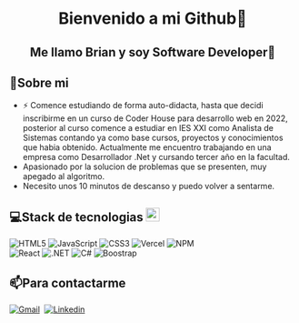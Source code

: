 
<div align="center">

  # Bienvenido a mi Github👋  
  ## Me llamo Brian y soy Software Developer👋
  
</div>

<div >
  
  ## 🧭Sobre mi

  
  - ⚡ Comence estudiando de forma auto-didacta, hasta que decidi inscribirme en un curso de Coder House para desarrollo web en 2022, posterior al curso comence a estudiar en IES XXI como Analista de Sistemas contando ya como base cursos, proyectos y conocimientos que habia obtenido. Actualmente me encuentro trabajando en una empresa como Desarrollador .Net y cursando tercer año en la facultad.
  - Apasionado por la solucion de problemas que se presenten, muy apegado al algoritmo.
  - Necesito unos 10 minutos de descanso y puedo volver a sentarme.

  ## 💻Stack de tecnologias <img src = "https://media2.giphy.com/media/QssGEmpkyEOhBCb7e1/giphy.gif?cid=ecf05e47a0n3gi1bfqntqmob8g9aid1oyj2wr3ds3mg700bl&rid=giphy.gif" width = 24px> 
![HTML5](https://img.shields.io/badge/html5-%23E34F26.svg?style=for-the-badge&logo=html5&logoColor=white) ![JavaScript](https://img.shields.io/badge/javascript-%23323330.svg?style=for-the-badge&logo=javascript&logoColor=%23F7DF1E) ![CSS3](https://img.shields.io/badge/css3-%231572B6.svg?style=for-the-badge&logo=css3&logoColor=white) ![Vercel](https://img.shields.io/badge/vercel-%23000000.svg?style=for-the-badge&logo=vercel&logoColor=white) ![NPM](https://img.shields.io/badge/NPM-%23000000.svg?style=for-the-badge&logo=npm&logoColor=white)  
![React](https://img.shields.io/badge/React-20232A?style=for-the-badge&logo=react&logoColor=61DAFB)  ![.NET](https://img.shields.io/badge/.NET-5C2D91?style=for-the-badge&logo=.net&logoColor=white) ![C#](https://img.shields.io/badge/C%23-239120?style=for-the-badge&logo=c-sharp&logoColor=white) ![Boostrap](https://img.shields.io/badge/Bootstrap-563D7C?style=for-the-badge&logo=bootstrap&logoColor=white)
  <br>


  
  <!--![Descripción de la imagen] (https://www.canva.com/design/DAGC0WivUJU/Z0mHRyDaiTSnEbBzizhxiw/edit?utm_content=DAGC0WivUJU&utm_campaign=designshare&utm_medium=link2&utm_source=sharebutton)&nbsp;-->

</div>

<div>
  
  ## 📫Para contactarme
  
   [![Gmail](https://img.shields.io/badge/Gmail-D14836?style=for-the-badge&logo=gmail&logoColor=white)](https://mail.google.com/mail/u/0/#inbox)&nbsp;
   [![Linkedin](https://img.shields.io/badge/LinkedIn-0077B5?style=for-the-badge&logo=linkedin&logoColor=white)](https://www.linkedin.com/in/brian-heredia-4a7a12240/)&nbsp;
</div>
